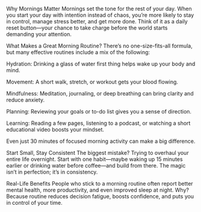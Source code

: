 Why Mornings Matter
Mornings set the tone for the rest of your day. When you start your day with intention instead of chaos, you’re more likely to stay in control, manage stress better, and get more done. Think of it as a daily reset button—your chance to take charge before the world starts demanding your attention.

What Makes a Great Morning Routine?
There’s no one-size-fits-all formula, but many effective routines include a mix of the following:

Hydration: Drinking a glass of water first thing helps wake up your body and mind.

Movement: A short walk, stretch, or workout gets your blood flowing.

Mindfulness: Meditation, journaling, or deep breathing can bring clarity and reduce anxiety.

Planning: Reviewing your goals or to-do list gives you a sense of direction.

Learning: Reading a few pages, listening to a podcast, or watching a short educational video boosts your mindset.

Even just 30 minutes of focused morning activity can make a big difference.

Start Small, Stay Consistent
The biggest mistake? Trying to overhaul your entire life overnight. Start with one habit—maybe waking up 15 minutes earlier or drinking water before coffee—and build from there. The magic isn’t in perfection; it’s in consistency.

Real-Life Benefits
People who stick to a morning routine often report better mental health, more productivity, and even improved sleep at night. Why? Because routine reduces decision fatigue, boosts confidence, and puts you in control of your time.